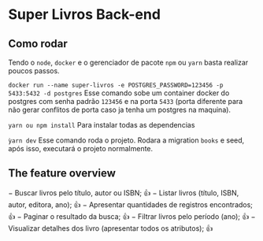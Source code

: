# Super Livros Back-end

## Como rodar

Tendo o `node`, `docker` e o gerenciador de pacote `npm` ou `yarn` basta realizar poucos passos.

```docker run --name super-livros -e POSTGRES_PASSWORD=123456 -p 5433:5432 -d postgres```
Esse comando sobe um container docker do postgres com senha padrão `123456` e na porta `5433` (porta diferente para não gerar conflitos de porta caso ja tenha um postgres na maquina).

```yarn ou npm install```
Para instalar todas as dependencias

```ỳarn dev``` Esse comando roda o projeto. Rodara a migration `books` e seed, após isso, executará o projeto normalmente.

## The feature overview

− Buscar livros pelo título, autor ou ISBN; 👍
− Listar livros (título, ISBN, autor, editora, ano); 👍
− Apresentar quantidades de registros encontrados; 👍
− Paginar o resultado da busca; 👍
− Filtrar livros pelo período (ano); 👍
− Visualizar detalhes dos livro (apresentar todos os atributos); 👍




	
